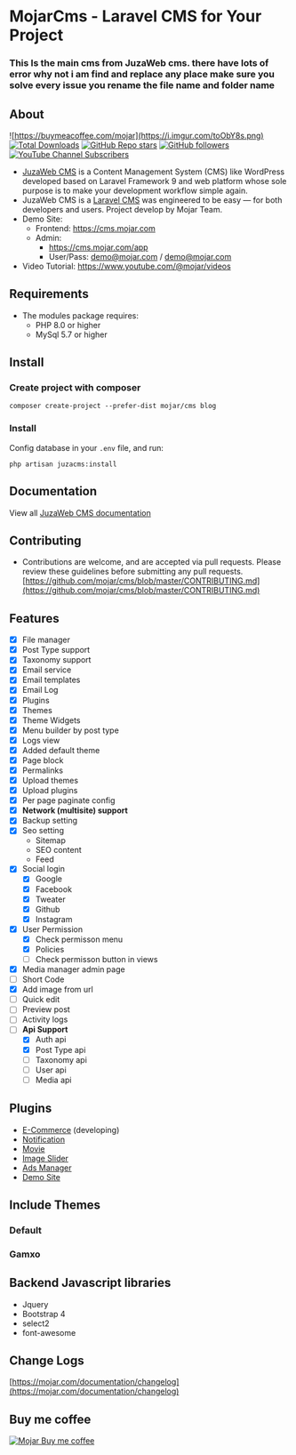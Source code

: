 MojarCms - Laravel CMS for Your Project
=====================================
### This Is the main cms from JuzaWeb cms. there have lots of error why not i am find and replace any place make sure you solve every issue you rename the file name and folder name


## About
![https://buymeacoffee.com/mojar](https://i.imgur.com/toObY8s.png)
[![Total Downloads](https://img.shields.io/packagist/dt/mojar/juzacms.svg?style=social)](https://packagist.org/packages/mojar/cms)
[![GitHub Repo stars](https://img.shields.io/github/stars/mojar/cms?style=social)](https://github.com/mojar/cms)
[![GitHub followers](https://img.shields.io/github/followers/mojar?style=social)](https://github.com/mojar)
[![YouTube Channel Subscribers](https://img.shields.io/youtube/channel/subscribers/UCo6Dz9HjjBOJpgWsxkln0-A?style=social)](https://www.youtube.com/@mojar)

- [JuzaWeb CMS](https://mojar.com) is a Content Management System (CMS) like WordPress developed based on Laravel Framework 9 and web platform whose sole purpose is to make your development workflow simple again. 
- JuzaWeb CMS is a [Laravel CMS](https://mojar.com) was engineered to be easy — for both developers and users. Project develop by Mojar Team.
- Demo Site: 
    - Frontend: https://cms.mojar.com
    - Admin: 
        - https://cms.mojar.com/app 
        - User/Pass: demo@mojar.com / demo@mojar.com
- Video Tutorial: https://www.youtube.com/@mojar/videos

## Requirements
- The modules package requires:
    - PHP 8.0 or higher
    - MySql 5.7 or higher

## Install
### Create project with composer
```
composer create-project --prefer-dist mojar/cms blog
```
### Install

Config database in your `.env` file, and run:

```
php artisan juzacms:install
```

## Documentation
View all [JuzaWeb CMS documentation](https://mojar.com/documentation/plugin/cms/start/installation)

## Contributing
- Contributions are welcome, and are accepted via pull requests. Please review these guidelines before submitting any pull requests.
[https://github.com/mojar/cms/blob/master/CONTRIBUTING.md](https://github.com/mojar/cms/blob/master/CONTRIBUTING.md)

## Features
- [x] File manager
- [x] Post Type support
- [x] Taxonomy support
- [x] Email service
- [x] Email templates
- [x] Email Log
- [x] Plugins
- [x] Themes
- [x] Theme Widgets
- [x] Menu builder by post type
- [x] Logs view
- [x] Added default theme
- [x] Page block
- [x] Permalinks
- [x] Upload themes
- [x] Upload plugins
- [x] Per page paginate config
- [x] **Network (multisite) support**
- [x] Backup setting
- [x] Seo setting
  - Sitemap
  - SEO content
  - Feed
- [x] Social login
  - [x] Google
  - [x] Facebook
  - [x] Tweater
  - [x] Github
  - [x] Instagram
- [x] User Permission
  - [x] Check permisson menu
  - [x] Policies
  - [ ] Check permisson button in views
- [x] Media manager admin page
- [ ] Short Code
- [x] Add image from url
- [ ] Quick edit
- [ ] Preview post
- [ ] Activity logs
- [ ] **Api Support**
  - [x] Auth api
  - [x] Post Type api
  - [ ] Taxonomy api
  - [ ] User api
  - [ ] Media api

## Plugins
* [E-Commerce](https://github.com/mojar/ecommerce) (developing)
* [Notification](https://github.com/mojar/notification)
* [Movie](https://github.com/mojar/movie)
* [Image Slider](https://github.com/mojar/image-slider)
* [Ads Manager](https://github.com/mojar/ads-manager)
* [Demo Site](https://github.com/mojar/demo-site)

## Include Themes
### Default
### Gamxo

## Backend Javascript libraries
- Jquery
- Bootstrap 4
- select2
- font-awesome

## Change Logs
[https://mojar.com/documentation/changelog](https://mojar.com/documentation/changelog)

## Buy me coffee
[![Mojar Buy me coffee](https://i.imgur.com/MAqboRu.png)](https://buymeacoffee.com/mojar)

